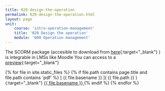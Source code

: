 ```yaml
---
title: 020-design-the-operation
permalink: 020-design-the-operation.html
layout: page
unit:
    course: 'intro-operation-management'
    title: '020 Design the operation'
    module: '000 Operation management'
---
```

The SCORM package (accesible to download from [here](./020-design-the-operation/SCORM-020-design-the-operation.zip){:target="_blank"} ) is integrable in LMSs like Moodle
You can access to a [preview](./020-design-the-operation/preview){:target="_blank"}

{% for file in site.static_files %}
    {% if file.path contains page.title and file.path contains  'pdf' %}
        [ {{ file.basename }} ]( {{ file.path }} ){:target="_blank"}
        <a href="{{ file.path }}"> {{ file.basename }} </a>
    {% endif %}
{% endfor %}